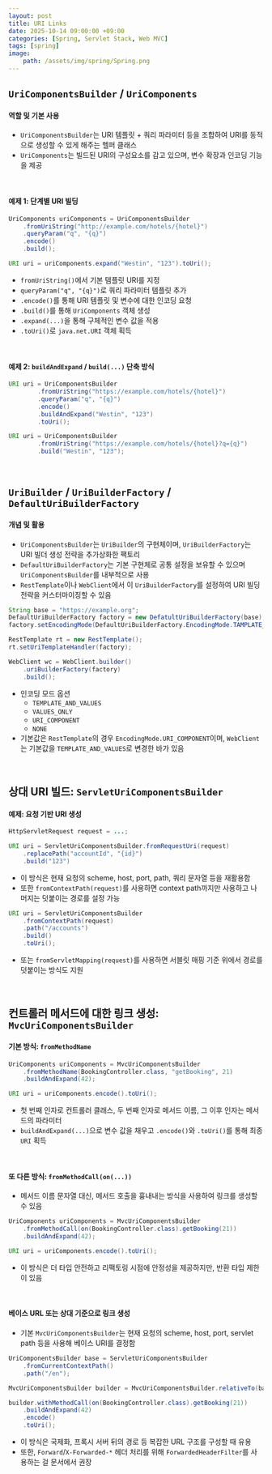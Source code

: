 ```yaml
---
layout: post
title: URI Links
date: 2025-10-14 09:00:00 +09:00
categories: [Spring, Servlet Stack, Web MVC]
tags: [spring]
image:
    path: /assets/img/spring/Spring.png
---
```


## `UriComponentsBuilder` / `UriComponents`

#### 역할 및 기본 사용

- `UriComponentsBuilder`는 URI 템플릿 + 쿼리 파라미터 등을 조합하여 URI를 동적으로 생성할 수 있게 해주는 헬퍼 클래스
- `UriComponents`는 빌드된 URI의 구성요소를 감고 있으며, 변수 확장과 인코딩 기능을 제공

<br>

#### 예제 1: 단계별 URI 빌딩

```java
UriComponents uriComponents = UriComponentsBuilder
    .fromUriString("http://example.com/hotels/{hotel}")
    .queryParam("q", "{q}")
    .encode()
    .build();

URI uri = uriComponents.expand("Westin", "123").toUri();
```

- `fromUriString()`에서 기본 템플릿 URI를 지정
- `queryParam("q", "{q}")`로 쿼리 파라미터 템플릿 추가
- `.encode()`를 통해 URI 템플릿 및 변수에 대한 인코딩 요청
- `.build()`를 통해 `UriComponents` 객체 생성
- `.expand(...)`을 통해 구체적인 변수 값을 적용
- `.toUri()`로 `java.net.URI` 객체 획득

<br>

#### 예제 2: `buildAndExpand` / `build(...)` 단축 방식

```java
URI uri = UriComponentsBuilder
        .fromUriString("https://example.com/hotels/{hotel}")
        .queryParam("q", "{q}")
        .encode()
        .buildAndExpand("Westin", "123")
        .toUri();
```

```java
URI uri = UriComponentsBuilder
        .fromUriString("https://example.com/hotels/{hotel}?q={q}")
        .build("Westin", "123");
```

<br>

## `UriBuilder` / `UriBuilderFactory` / `DefaultUriBuilderFactory`

#### 개념 및 활용

- `UriComponentsBuilder`는 `UriBuilder`의 구현체이며, `UriBuilderFactory`는 URI 빌더 생성 전략을 추가상화한 팩토리
- `DefaultUriBuilderFactory`는 기본 구현체로 공통 설정을 보유할 수 있으며 `UriComponentsBuilder`를 내부적으로 사용
- `RestTemplate`이나 `WebClient`에서 이 `UriBuilderFactory`를 설정하여 URI 빌딩 전략을 커스터마이징할 수 있음

```java
String base = "https://example.org";
DefaultUriBuilderFactory factory = new DefatultUriBuilderFactory(base);
factory.setEncodingMode(DefaultUriBuilderFactory.EncodingMode.TAMPLATE_AND_VALUES);

RestTemplate rt = new RestTemplate();
rt.setUriTemplateHandler(factory);

WebClient wc = WebClient.builder()
    .uriBuilderFactory(factory)
    .build();
```

- 인코딩 모드 옵션
  - `TEMPLATE_AND_VALUES`
  - `VALUES_ONLY`
  - `URI_COMPONENT`
  - `NONE`
- 기본값은 `RestTemplate`의 경우 `EncodingMode.URI_COMPONENT`이며, `WebClient`는 기본값을 `TEMPLATE_AND_VALUES`로 변경한 바가 있음

<br>

## 상대 URI 빌드: `ServletUriComponentsBuilder`

#### 예제: 요청 기반 URI 생성

```java
HttpServletRequest request = ...;

URI uri = ServletUriComponentsBuilder.fromRequestUri(request)
    .replacePath("accountId", "{id}")
    .build("123")
```

- 이 방식은 현재 요청의 scheme, host, port, path, 쿼리 문자열 등을 재활용함
- 또한 `fromContextPath(request)`를 사용하면 context path까지만 사용하고 나머지는 덧붙이는 경로를 설정 가능

```java
URI uri = ServletUriComponentsBuilder
    .fromContextPath(request)
    .path("/accounts")
    .build()
    .toUri();
```

- 또는 `fromServletMapping(request)`를 사용하면 서블릿 매핑 기준 위에서 경로를 덧붙이는 방식도 지원

<br>

## 컨트롤러 메서드에 대한 링크 생성: `MvcUriComponentsBuilder`

#### 기본 방식: `fromMethodName`

```java
UriComponents uriComponents = MvcUriComponentsBuilder
    .fromMethodName(BookingController.class, "getBooking", 21)
    .buildAndExpand(42);

URI uri = uriComponents.encode().toUri();
```

- 첫 번째 인자로 컨트롤러 클래스, 두 번째 인자로 메서드 이름, 그 이후 인자는 메서드의 파라미터
- `buildAndExpand(...)`으로 변수 값을 채우고 `.encode()`와 `.toUri()`를 통해 최종 `URI` 획득


<br>

#### 또 다른 방식: `fromMethodCall(on(...))`

- 메서드 이름 문자열 대신, 메서드 호출을 흉내내는 방식을 사용하여 링크를 생성할 수 있음

```java
UriComponents uriComponents = MvcUriComponentsBuilder
    .fromMethodCall(on(BookingController.class).getBooking(21))
    .buildAndExpand(42);

URI uri = uriComponents.encode().toUri();
```

- 이 방식은 더 타입 안전하고 리팩토링 시점에 안정성을 제공하지만, 반환 타입 제한이 있음

<br>

#### 베이스 URL 또는 상대 기준으로 링크 생성

- 기본 `MvcUriComponentsBuilder`는 현재 요청의 scheme, host, port, servlet path 등을 사용해 베이스 URI를 결정함

```java
UriComponentsBuilder base = ServletUriComponentsBuilder
    .fromCurrentContextPath()
    .path("/en");

MvcUriComponentsBuilder builder = MvcUriComponentsBuilder.relativeTo(base);

builder.withMethodCall(on(BookingController.class).getBooking(21))
    .buildAndExpand(42)
    .encode()
    .toUri();
```

- 이 방식은 국제화, 프록시 서버 뒤의 경로 등 복잡한 URL 구조를 구성할 때 유용
- 또한, `Forward`/`X-Forwarded-*` 헤더 처리를 위해 `ForwardedHeaderFilter`를 사용하는 걸 문서에서 권장

<br>